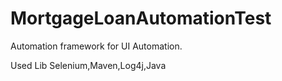 # MortgageLoanAutomationTest

Automation framework for UI Automation.

Used Lib
Selenium,Maven,Log4j,Java
